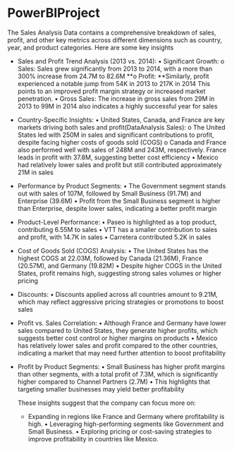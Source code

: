 # PowerBIProject

The Sales Analysis Data contains a comprehensive breakdown of sales, profit, and other key metrics across different dimensions such as country, year, and product categories. Here are some key insights

* Sales and Profit Trend Analysis (2013 vs. 2014): • Significant Growth: o Sales: Sales grew significantly from 2013 to 2014, with a more than 300% increase from 24.7M to 82.6M **o Profit: **Similarly, profit experienced a notable jump from 54K in 2013 to 217K in 2014 This points to an improved profit margin strategy or increased market penetration. • Gross Sales: The increase in gross sales from 29M in 2013 to 99M in 2014 also indicates a highly successful year for sales
* Country-Specific Insights: • United States, Canada, and France are key markets driving both sales and profit(DataAnalysis Sales): o The United States led with 250M in sales and significant contributions to profit, despite facing higher costs of goods sold (COGS) o Canada and France also performed well with sales of 248M and 243M, respectively. France leads in profit with 37.8M, suggesting better cost efficiency • Mexico had relatively lower sales and profit but still contributed approximately 21M in sales
* Performance by Product Segments: • The Government segment stands out with sales of 107M, followed by Small Business (91.7M) and Enterprise (39.6M) • Profit from the Small Business segment is higher than Enterprise, despite lower sales, indicating a better profit margin
* Product-Level Performance: • Paseo is highlighted as a top product, contributing 6.55M to sales • VTT has a smaller contribution to sales and profit, with 14.7K in sales • Carretera contributed 5.2K in sales
* Cost of Goods Sold (COGS) Analysis: • The United States has the highest COGS at 22.03M, followed by Canada (21.36M), France (20.57M), and Germany (19.82M) • Despite higher COGS in the United States, profit remains high, suggesting strong sales volumes or higher pricing
* Discounts: • Discounts applied across all countries amount to 9.21M, which may reflect aggressive pricing strategies or promotions to boost sales
* Profit vs. Sales Correlation: • Although France and Germany have lower sales compared to United States, they generate higher profits, which suggests better cost control or higher margins on products • Mexico has relatively lower sales and profit compared to the other countries, indicating a market that may need further attention to boost profitability
* Profit by Product Segments: • Small Business has higher profit margins than other segments, with a total profit of 7.3M, which is significantly higher compared to Channel Partners (2.7M) • This highlights that targeting smaller businesses may yield better profitability

  These insights suggest that the company can focus more on:

  * Expanding in regions like France and Germany where profitability is high. • Leveraging high-performing segments like Government and Small Business. • Exploring pricing or cost-saving strategies to improve profitability in countries like Mexico.
